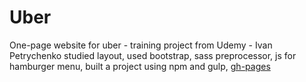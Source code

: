 # Uber
One-page website for uber - training project from Udemy - Ivan Petrychenko
studied layout, 
used bootstrap, 
sass preprocessor, 
js for hamburger menu, 
built a project using npm and gulp, 
[gh-pages](https://olena-web.github.io/Uber/src/index.html)
